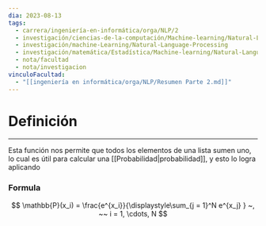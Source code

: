 ```yaml
---
dia: 2023-08-13
tags:
  - carrera/ingeniería-en-informática/orga/NLP/2
  - investigación/ciencias-de-la-computación/Machine-learning/Natural-Language-Processing
  - investigación/machine-Learning/Natural-Language-Processing
  - investigación/matemática/Estadística/Machine-learning/Natural-Language-Processing
  - nota/facultad
  - nota/investigacion
vinculoFacultad:
  - "[[ingeniería en informática/orga/NLP/Resumen Parte 2.md]]"
---
```

# Definición
---
Esta función nos permite que todos los elementos de una lista sumen uno, lo cual es útil para calcular una [[Probabilidad|probabilidad]], y esto lo logra aplicando 

### Formula
$$ \mathbb{P}(x_i) = \frac{e^{x_i}}{\displaystyle\sum_{j = 1}^N e^{x_j} } ~, ~~ i = 1, \cdots, N  $$